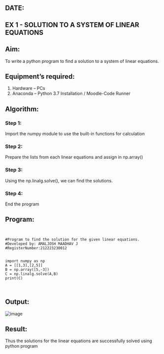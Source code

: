 ## DATE:
## EX 1 - SOLUTION TO A SYSTEM OF LINEAR EQUATIONS
## Aim:
To write a python program to find a solution to a system of linear equations.
## Equipment’s required:
1. 	Hardware – PCs
2. 	Anaconda – Python 3.7 Installation / Moodle-Code Runner
## Algorithm:
### Step 1: 
Import the numpy module to use the built-in functions for calculation
### Step 2: 
Prepare the lists from each linear equations and assign in np.array()
### Step 3: 
Using the np.linalg.solve(), we can find the solutions.
### Step 4: 
End the program
## Program:
```


#Program to find the solution for the given linear equations.
#Developed by: AMALJOSH MAADHAV J   
#RegisterNumber:212223230012


import numpy as np
A = [[1,3],[2,5]]
B = np.array([5,-3])
C = np.linalg.solve(A,B)
print(C)



```

## Output:

![image](https://github.com/user-attachments/assets/02f2694d-66a3-4598-b969-9f30883d3346)

## Result: 
Thus the solutions for the linear equations are successfully solved using python program

